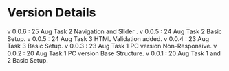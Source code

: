 # Version Details 
v 0.0.6 : 25 Aug Task 2 Navigation and Slider .
v 0.0.5 : 24 Aug Task 2 Basic Setup.
v 0.0.5 : 24 Aug Task 3 HTML Validation added.
v 0.0.4 : 23 Aug Task 3 Basic Setup.
v 0.0.3 : 23 Aug Task 1 PC version Non-Responsive.
v 0.0.2 : 20 Aug Task 1 PC version Base Structure.
v 0.0.1 : 20 Aug Task 1 and 2 Basic Setup.
